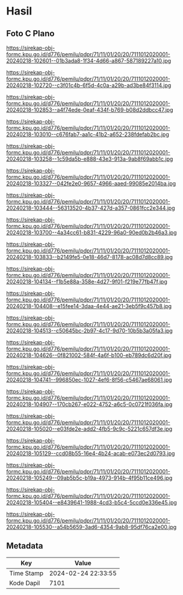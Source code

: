 # Hasil

## Foto C Plano

https://sirekap-obj-formc.kpu.go.id/d776/pemilu/pdpr/71/11/01/20/20/7111012020001-20240218-102601--01b3ada8-1f34-4d66-a867-587189227a10.jpg

https://sirekap-obj-formc.kpu.go.id/d776/pemilu/pdpr/71/11/01/20/20/7111012020001-20240218-102720--c3f01c4b-6f5d-4c0a-a29b-ad3be84f3114.jpg

https://sirekap-obj-formc.kpu.go.id/d776/pemilu/pdpr/71/11/01/20/20/7111012020001-20240218-102853--a4f74ede-0eaf-434f-b769-b08d2ddbcc47.jpg

https://sirekap-obj-formc.kpu.go.id/d776/pemilu/pdpr/71/11/01/20/20/7111012020001-20240218-103010--c676fab7-aa1c-41b2-a652-238fdefab2bc.jpg

https://sirekap-obj-formc.kpu.go.id/d776/pemilu/pdpr/71/11/01/20/20/7111012020001-20240218-103258--1c59da5b-e888-43e3-913a-9ab8f69abb1c.jpg

https://sirekap-obj-formc.kpu.go.id/d776/pemilu/pdpr/71/11/01/20/20/7111012020001-20240218-103327--042fe2e0-9657-4966-aaed-99085e2014ba.jpg

https://sirekap-obj-formc.kpu.go.id/d776/pemilu/pdpr/71/11/01/20/20/7111012020001-20240218-103444--56313520-4b37-427d-a357-0861fcc2e344.jpg

https://sirekap-obj-formc.kpu.go.id/d776/pemilu/pdpr/71/11/01/20/20/7111012020001-20240218-103700--4a34cc61-b831-4229-96a0-90ed0b2b46a3.jpg

https://sirekap-obj-formc.kpu.go.id/d776/pemilu/pdpr/71/11/01/20/20/7111012020001-20240218-103833--b2149fe5-0e18-46d7-8178-ac08d7d8cc89.jpg

https://sirekap-obj-formc.kpu.go.id/d776/pemilu/pdpr/71/11/01/20/20/7111012020001-20240218-104134--f1b5e88a-358e-4d27-9f01-f219e77fb47f.jpg

https://sirekap-obj-formc.kpu.go.id/d776/pemilu/pdpr/71/11/01/20/20/7111012020001-20240218-104408--e15fee14-3daa-4e44-ae21-3eb5f9c457b8.jpg

https://sirekap-obj-formc.kpu.go.id/d776/pemilu/pdpr/71/11/01/20/20/7111012020001-20240218-104513--c50645bc-2b97-4c17-9d70-10b5b3a05fa3.jpg

https://sirekap-obj-formc.kpu.go.id/d776/pemilu/pdpr/71/11/01/20/20/7111012020001-20240218-104626--0f821002-584f-4a6f-b100-eb789dc6d20f.jpg

https://sirekap-obj-formc.kpu.go.id/d776/pemilu/pdpr/71/11/01/20/20/7111012020001-20240218-104741--996850ec-1027-4ef6-8f56-c5467ae68061.jpg

https://sirekap-obj-formc.kpu.go.id/d776/pemilu/pdpr/71/11/01/20/20/7111012020001-20240218-104907--170cb267-e022-4752-a6c5-0c0721f036fa.jpg

https://sirekap-obj-formc.kpu.go.id/d776/pemilu/pdpr/71/11/01/20/20/7111012020001-20240218-105020--e03fde2e-add2-4fb5-9c9c-5221c657df3e.jpg

https://sirekap-obj-formc.kpu.go.id/d776/pemilu/pdpr/71/11/01/20/20/7111012020001-20240218-105129--ccd08b55-16e4-4b24-acab-e073ec2d0793.jpg

https://sirekap-obj-formc.kpu.go.id/d776/pemilu/pdpr/71/11/01/20/20/7111012020001-20240218-105249--09ab5b5c-b19a-4973-914b-4f95b11ce496.jpg

https://sirekap-obj-formc.kpu.go.id/d776/pemilu/pdpr/71/11/01/20/20/7111012020001-20240218-105404--e8439641-1988-4cd3-b5c4-5ccd0e336e45.jpg

https://sirekap-obj-formc.kpu.go.id/d776/pemilu/pdpr/71/11/01/20/20/7111012020001-20240218-105530--a54b5659-3ad6-4354-9ab8-95df76ca2e00.jpg


## Metadata

| Key        | Value               |
| ---------- | ------------------- |
| Time Stamp | 2024-02-24 22:33:55 |
| Kode Dapil | 7101                |



